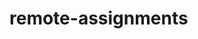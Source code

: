 # remote-assignments

<!-- <h2>Link to Website : https://tyt-timtsai.github.io/remote-assignments/</h2>
 -->
